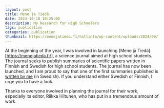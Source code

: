 ```yaml
---
layout: post
title: Mene ja Tiedä
date: 2024-10-18 10:25:00
description: My Research for High Schoolers
tags: publication
categories: publication
thumbnail: https://menejatieda.fi/hallinta/wp-content/uploads/2024/09/luonnontiede-1.jpg
---
```


At the beginning of the year, I was involved in launching [Mene ja Tiedä][https://menejatieda.fi/], a science journal
aimed at high school students. The journal seeks to publish summaries of scientific papers written in Finnish and Swedish for high school students.
The journal has now been launched, and I am proud to say that one of the first summaries published is [written by me](https://menejatieda.fi/sv/kan-vi-vara-sakra-pa-att-datorn-har-ratt/) (in Swedish). If you understand either Swedish or Finnish, I urge you to have a look.

Thanks to everyone involved in planning the journal for their work, especially its editor, Riikka Hiltunen, who has put in a tremendous amount of work.
